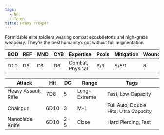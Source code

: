 ```yaml
---
tags:
  - NPC
  - Tough
title: Heavy Trooper
---
```

Formidable elite soldiers wearing combat exoskeletons and high-grade weaponry. They’re the best humanity’s got without full augmentation.

| BOD | REF | MND | CYB | Expertise        | Pools | Mitigation | Wounds |
| :-- | :-- | :-- | :-- | :--------------- | :---- | :--------- | ------ |
| D10 | D8  | D6  | D6  | Combat, Physical | 6/3   | 5/5/1      | 8      |

| Attack              | Hit  | DC  | Range        | Tags                                   |
| ------------------- | ---- | --- | ------------ | -------------------------------------- |
| Heavy Assault Rifle | 7D8  | 5   | Long-Extreme | Fast, Low Capacity                     |
| Chaingun            | 6D10 | 3   | M-L          | Full Auto, Double Hits, Ultra Capacity |
| Nanoblade Knife     | 6D10 | 2-5 | Close        | Hard Piercing, Fast                    |
